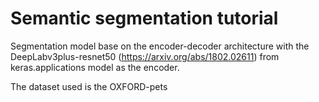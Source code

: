 # Semantic segmentation tutorial
Segmentation model base on the encoder-decoder  architecture with the
DeepLabv3plus-resnet50 (https://arxiv.org/abs/1802.02611) from 
keras.applications model as the encoder. 

The dataset used is the OXFORD-pets 